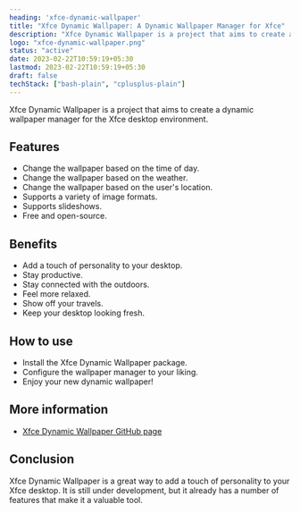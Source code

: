 ```yaml
---
heading: 'xfce-dynamic-wallpaper'
title: "Xfce Dynamic Wallpaper: A Dynamic Wallpaper Manager for Xfce"
description: "Xfce Dynamic Wallpaper is a project that aims to create a dynamic wallpaper manager for the Xfce desktop environment."
logo: "xfce-dynamic-wallpaper.png"
status: "active"
date: 2023-02-22T10:59:19+05:30
lastmod: 2023-02-22T10:59:19+05:30
draft: false
techStack: ["bash-plain", "cplusplus-plain"]
---
```


Xfce Dynamic Wallpaper is a project that aims to create a dynamic wallpaper manager for the Xfce desktop environment.

## Features

- Change the wallpaper based on the time of day.
- Change the wallpaper based on the weather.
- Change the wallpaper based on the user's location.
- Supports a variety of image formats.
- Supports slideshows.
- Free and open-source.

## Benefits

- Add a touch of personality to your desktop.
- Stay productive.
- Stay connected with the outdoors.
- Feel more relaxed.
- Show off your travels.
- Keep your desktop looking fresh.

## How to use

- Install the Xfce Dynamic Wallpaper package.
- Configure the wallpaper manager to your liking.
- Enjoy your new dynamic wallpaper!

## More information

- [Xfce Dynamic Wallpaper GitHub page](https://github.com/gxanshu/xfce-dynamic-wallpaper)

## Conclusion

Xfce Dynamic Wallpaper is a great way to add a touch of personality to your Xfce desktop. It is still under development, but it already has a number of features that make it a valuable tool.